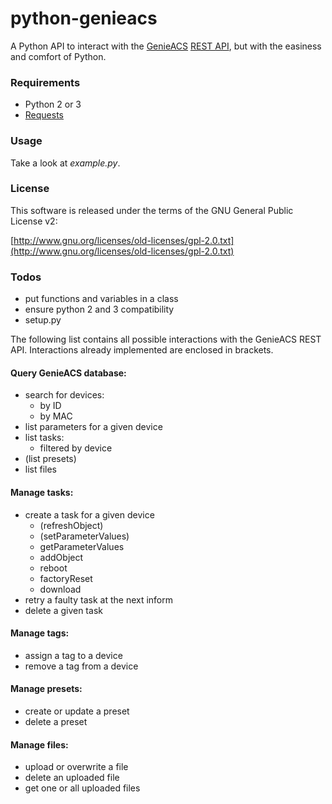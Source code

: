 # python-genieacs

A Python API to interact with the [GenieACS](https://github.com/zaidka/genieacs) [REST API](https://github.com/zaidka/genieacs/wiki/API-Reference), but with the easiness and comfort of Python.

### Requirements

* Python 2 or 3
* [Requests](http://python-requests.org/)

### Usage

Take a look at *example.py*.

### License

This software is released under the terms of the
GNU General Public License v2:

[http://www.gnu.org/licenses/old-licenses/gpl-2.0.txt](http://www.gnu.org/licenses/old-licenses/gpl-2.0.txt)

### Todos

* put functions and variables in a class
* ensure python 2 and 3 compatibility
* setup.py

The following list contains all possible interactions with the GenieACS REST API. Interactions already implemented are enclosed in brackets.

#### Query GenieACS database:

* search for devices:
  * by ID
  * by MAC
* list parameters for a given device
* list tasks:
  * filtered by device
* (list presets)
* list files

#### Manage tasks:

* create a task for a given device
  * (refreshObject)
  * (setParameterValues)
  * getParameterValues
  * addObject
  * reboot
  * factoryReset
  * download
* retry a faulty task at the next inform
* delete a given task

#### Manage tags:

* assign a tag to a device
* remove a tag from a device

#### Manage presets:

* create or update a preset
* delete a preset

#### Manage files:

* upload or overwrite a file
* delete an uploaded file
* get one or all uploaded files
